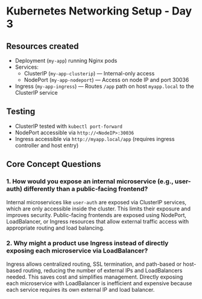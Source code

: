 # Kubernetes Networking Setup - Day 3

## Resources created

- Deployment (`my-app`) running Nginx pods
- Services:
  - ClusterIP (`my-app-clusterip`) — Internal-only access
  - NodePort (`my-app-nodeport`) — Access on node IP and port 30036
- Ingress (`my-app-ingress`) — Routes `/app` path on host `myapp.local` to the ClusterIP service

## Testing

- ClusterIP tested with `kubectl port-forward`
- NodePort accessible via `http://<NodeIP>:30036`
- Ingress accessible via `http://myapp.local/app` (requires ingress controller and host entry)

## Core Concept Questions

### 1. How would you expose an internal microservice (e.g., user-auth) differently than a public-facing frontend?

Internal microservices like `user-auth` are exposed via ClusterIP services, which are only accessible inside the cluster. This limits their exposure and improves security. Public-facing frontends are exposed using NodePort, LoadBalancer, or Ingress resources that allow external traffic access with appropriate routing and load balancing.

### 2. Why might a product use Ingress instead of directly exposing each microservice via LoadBalancer?

Ingress allows centralized routing, SSL termination, and path-based or host-based routing, reducing the number of external IPs and LoadBalancers needed. This saves cost and simplifies management. Directly exposing each microservice with LoadBalancer is inefficient and expensive because each service requires its own external IP and load balancer.

